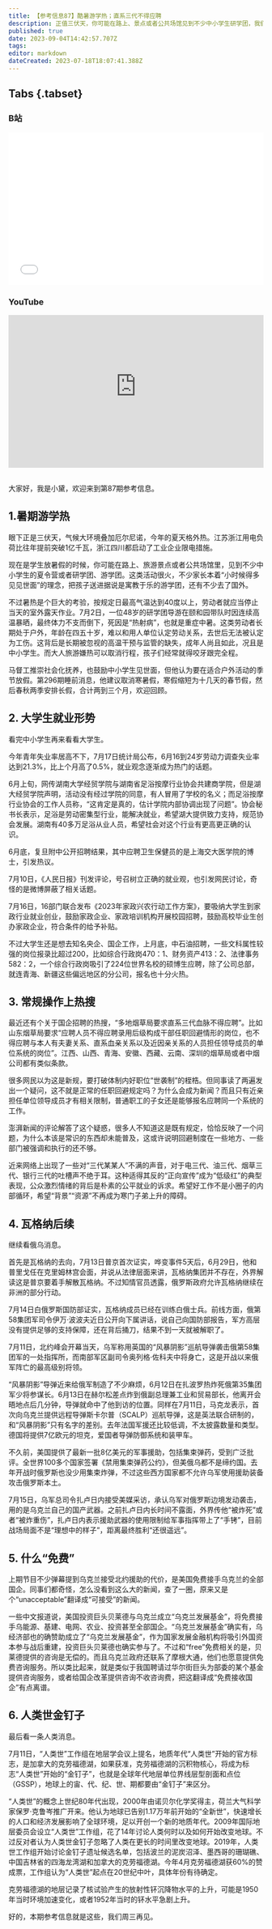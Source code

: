 ```yaml
---
title: 【参考信息87】酷暑游学热；直系三代不得应聘
description: 正值三伏天，你可能在路上、景点或者公共场馆见到不少中小学生研学团，我们前两周一路北上就遇到很多。7月2日，北京一名48岁的研学团导游因“热射病”死亡。马督工认为，应该在适合户外动的季节放假，可以取消寒暑假，寒假缩短为十几天的春节假，春秋两季安排长假。最近有个“多地烟草局要求直系、三代血脉不得应聘”的热搜，其实就是任职回避规定，成为新闻才值得思考。上期不少观众弹幕说：美国要免费接手乌克兰的全部国企，查了一下，又是个（不）可接受（unacceptable）的翻译。
published: true
date: 2023-09-04T14:42:57.707Z
tags: 
editor: markdown
dateCreated: 2023-07-18T18:07:41.388Z
---
```


## Tabs {.tabset}
### B站
<div style="position: relative; padding: 30% 45%;">
<iframe style="position: absolute; width: 100%; height: 100%; left: 0; top: 0;" src="//player.bilibili.com/player.html?&bvid=BV1BX4y1Y7Nn&page=1&as_wide=1&high_quality=1&danmaku=1&autoplay=0" scrolling="no" border="0" frameborder="no" framespacing="0" allowfullscreen="true"></iframe>
</div>

### YouTube
<div style="position: relative; padding: 30% 45%;">
<iframe style="position: absolute; top: 0; left: 0; width: 100%; height: 100%;" src="https://www.youtube-nocookie.com/embed/YouTubeVID" title="YouTube video player" frameborder="0" allow="accelerometer; autoplay; clipboard-write; encrypted-media; gyroscope; picture-in-picture" allowfullscreen></iframe>
</div>

## 

大家好，我是小黛，欢迎来到第87期参考信息。

## 1.暑期游学热

眼下正是三伏天，气候大环境叠加厄尔尼诺，今年的夏天格外热。江苏浙江用电负荷比往年提前突破1亿千瓦，浙江四川都启动了工业企业限电措施。

现在是学生放暑假的时候，你可能在路上、旅游景点或者公共场馆里，见到不少中小学生的夏令营或者研学团、游学团。这类活动很火，不少家长本着“小时候得多见见世面”的理念，把孩子送进据说是寓教于乐的游学团，还有不少去了国外。

不过暑热是个巨大的考验，按规定日最高气温达到40度以上，劳动者就应当停止当天的室外露天作业。7月2日，一位48岁的研学团导游在颐和园带队时因连续高温暴晒，最终体力不支而倒下，死因是“热射病”，也就是重症中暑。这类劳动者长期处于户外，年龄在四五十岁，难以和用人单位认定劳动关系，去世后无法被认定为工伤。这背后是长期被忽视的高温干预与监管的缺失，成年人尚且如此，况且是中小学生。而大人旅游嫌热可以取消行程，孩子们经常就得咬牙跟完全程。

马督工推崇社会化抚养，也鼓励中小学生见世面，但他认为要在适合户外活动的季节放假。第296期睡前消息，他建议取消寒暑假，寒假缩短为十几天的春节假，然后春秋两季安排长假，合计两到三个月，欢迎回顾。

## 2. 大学生就业形势

看完中小学生再来看看大学生。

今年青年失业率居高不下，7月17日统计局公布，6月16到24岁劳动力调查失业率达到21.3%，比上个月高了0.5%，就业观念逐渐成为热门的话题。

6月上旬，网传湖南大学经贸学院与湖南省足浴按摩行业协会共建商学院，但是湖大经贸学院声明，活动没有经过学院的同意，有人冒用了学校的名义；而足浴按摩行业协会的工作人员称，“这肯定是真的，估计学院内部协调出现了问题”。协会秘书长表示，足浴是劳动密集型行业，能解决就业，希望湖大提供致力支持，规范协会发展。湖南有40多万足浴从业人员，希望社会对这个行业有更高更正确的认识。

6月底，复旦附中公开招聘结果，其中应聘卫生保健员的是上海交大医学院的博士，引发热议。

7月10日，《人民日报》刊发评论，号召树立正确的就业观，也引发网民讨论，奇怪的是微博屏蔽了相关话题。

7月16日，16部门联合发布《2023年家政兴农行动工作方案》，要吸纳大学生到家政行业就业创业，鼓励家政企业、家政培训机构开展校园招聘，鼓励高校毕业生创办家政企业，符合条件的给予补贴。

不过大学生还是想去知名央企、国企工作，上月底，中石油招聘，一些文科属性较强的岗位报录比超过200，比如综合行政岗470：1、财务资产413：2、法律事务582：2，一个综合行政岗吸引了224位世界名校的硕博生应聘，除了公司总部，就连青海、新疆这些偏远地区的分公司，报名也十分火热。

## 3. 常规操作上热搜

最近还有个关于国企招聘的热搜，“多地烟草局要求直系三代血脉不得应聘”。比如山东烟草局要求“应聘人员不得应聘录用后级构成干部任职回避情形的岗位，也不得应聘与本人有夫妻关系、直系血亲关系以及近因亲关系的人员担任领导成员的单位系统的岗位”。江西、山西、青海、安徽、西藏、云南、深圳的烟草局或者中烟公司都有类似条款。

很多网民以为这是新规，要打破体制内好职位“世袭制”的桎梏。但同事读了两遍发出一个疑问，这不就是正常的任职回避规定吗？为什么会成为新闻？而且只有近亲担任单位领导成员才有相关限制，普通职工的子女还是能够报名应聘同一个系统的工作。

澎湃新闻的评论解答了这个疑惑，很多人不知道这是既有规定，恰恰反映了一个问题，为什么本该是常识的东西却未能普及，这或许说明回避制度在一些地方、一些部门被强调和执行的还不够。

近来网络上出现了一些对“三代某某人”不满的声音，对于电三代、油三代、烟草三代、银行三代的吐槽声不绝于耳。这种适得其反的“正向宣传”成为“低级红”的典型表现，公众激烈情绪的背后是朴素的公平就业的诉求。希望好工作不是小圈子的内部循环，希望“背景”“资源”不再成为寒门子弟上升的障碍。

## 4. 瓦格纳后续

继续看俄乌消息。

首先是瓦格纳的去向，7月13日普京首次证实，哗变事件5天后，6月29日，他和普里戈任在克里姆林宫会面，并说从法律层面来讲，瓦格纳集团并不存在，外界解读这是普京要着手解散瓦格纳。不过知情官员透露，俄罗斯政府允许瓦格纳继续在非洲的部分行动。

7月14日白俄罗斯国防部证实，瓦格纳成员已经在训练白俄士兵。前线方面，俄第58集团军司令伊万·波波夫近日公开向下属讲话，说自己向国防部报告，军方高层没有提供足够的支持保障，还在背后捅刀，结果不到一天就被解职了。

7月11日，北约峰会开幕当天，乌军称用英国的“风暴阴影”巡航导弹袭击俄第58集团军的一处指挥所，而南部军区副司令奥列格·佐科夫中将身亡，这是开战以来俄军阵亡的最高级别将领。

“风暴阴影”导弹近来给俄军制造了不少麻烦，6月12日在扎波罗热炸死俄第35集团军少将参谋长。6月13日在赫尔松差点炸到俄副总理兼工业和贸易部长，他离开会晤地点后几分钟，导弹就命中了他到访的位置。同样在7月11日，马克龙表示，首次向乌克兰提供远程导弹斯卡尔普（SCALP）巡航导弹，这是英法联合研制的，和“风暴阴影”只有名字的差别。去年法国军援还比较低调，不太披露数量和类型。德国将提供7亿欧元的坦克，爱国者导弹防御系统和装甲车。

不久前，美国提供了最新一批8亿美元的军事援助，包括集束弹药，受到广泛批评。全世界100多个国家签署《禁用集束弹药公约》，但美俄乌都不是缔约国。去年开战时俄罗斯也没少用集束炸弹，不过这些西方国家都不允许乌军使用援助装备攻击俄罗斯本土。

7月15日，乌军总司令扎卢日内接受美媒采访，承认乌军对俄罗斯边境发动袭击，用的是乌克兰自己的国产武器。之前扎卢日内长时间不露面，外界传他“被炸死”或者“被炸重伤”，扎卢日内表示援助武器的使用限制给军事指挥带上了“手铐”，目前战场局面不是“理想中的样子”，距离最终胜利“还很遥远”。

## 5. 什么“免费”

上期节目不少弹幕提到乌克兰接受北约援助的代价，是美国免费接手乌克兰的全部国企。同事们都奇怪，怎么没看到这么大的新闻，查了一圈，原来又是个“unacceptable”翻译成“可接受”的新闻。

一些中文报道说，美国投资巨头贝莱德与乌克兰成立“乌克兰发展基金”，将免费接手乌能源、基建、电网、农业、投资甚至全部国企。“乌克兰发展基金”确实有，乌经济部也的确赞助成立了“乌克兰发展基金”，作为国家发展金融机构将吸引外国资本参与战后重建，投资巨头贝莱德也确实参与了。不过和“free”免费相关的是，贝莱德提供的咨询是无偿的。而且乌克兰政府还联系了摩根大通，他们也愿意提供免费咨询服务。所以类比起来，就是类似于我国聘请过华尔街巨头为部委的某个基金提供咨询服务，或者给国企改革提供咨询不收咨询费，把这翻译成“免费接收国企”有点离谱。

## 6. 人类世金钉子

最后看一条人类消息。

7月11日，“人类世”工作组在地层学会议上提名，地质年代“人类世”开始的官方标志，是加拿大的克劳福德湖，如果获准，克劳福德湖的沉积物核心，将成为标志“人类世”开始的“金钉子”，也就是全球年代地层单位界线层型剖面和点位（GSSP），地球上的宙、代、纪、世、期都要由“金钉子”来区分。

“人类世”的概念上世纪80年代出现，2000年由诺贝尔化学奖得主，荷兰大气科学家保罗·克鲁岑推广开来。他认为地球已告别1.17万年前开始的“全新世”，快速增长的人口和经济发展影响了全球环境，足以开创一个新的地质年代。2009年国际地层委员会设立“人类世”工作组，花了14年讨论人类何时以及如何开始改变地球。不过反对者认为人类世金钉子忽略了人类在更长的时间里改变地球。2019年，人类世工作组开始讨论金钉子遗址候选名单，包括波兰的泥炭沼泽、墨西哥的珊瑚礁、中国吉林省的四海龙湾湖和加拿大的克劳福德湖。今年4月克劳福德湖获60%的赞成票，工作组认为“人类世”起点在20世纪中叶，具体年份有待确定。

克劳福德湖的地层记录了核试验产生的放射性钚沉降物水平的上升，可能是1950年当时环境加速变化，或者1952年当时的钚水平急剧上升。

好的，本期参考信息就是这些，我们周三再见。

